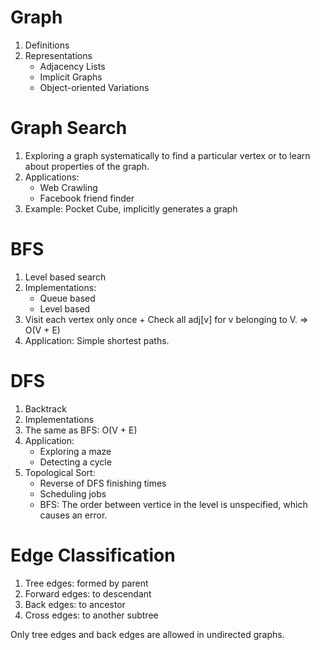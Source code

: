 ﻿# Graph
1. Definitions
2. Representations
    + Adjacency Lists
    + Implicit Graphs
    + Object-oriented Variations

# Graph Search
1. Exploring a graph systematically to find a particular vertex or to learn about properties of the graph.
2. Applications:
    + Web Crawling
    + Facebook friend finder
3. Example: Pocket Cube, implicitly generates a graph

# BFS 
1. Level based search
2. Implementations:
    + Queue based
    + Level based
3. Visit each vertex only once + Check all adj[v] for v belonging to V. => O(V + E) 
4. Application: Simple shortest paths.

# DFS
1. Backtrack
2. Implementations
3. The same as BFS: O(V + E)
4. Application: 
    + Exploring a maze
    + Detecting a cycle
5. Topological Sort: 
    + Reverse of DFS finishing times
    + Scheduling jobs
    + BFS: The order between vertice in the level is unspecified, which causes an error.

# Edge Classification
1. Tree edges: formed by parent
2. Forward edges: to descendant
3. Back edges: to ancestor
4. Cross edges: to another subtree

Only tree edges and back edges are allowed in undirected graphs.

